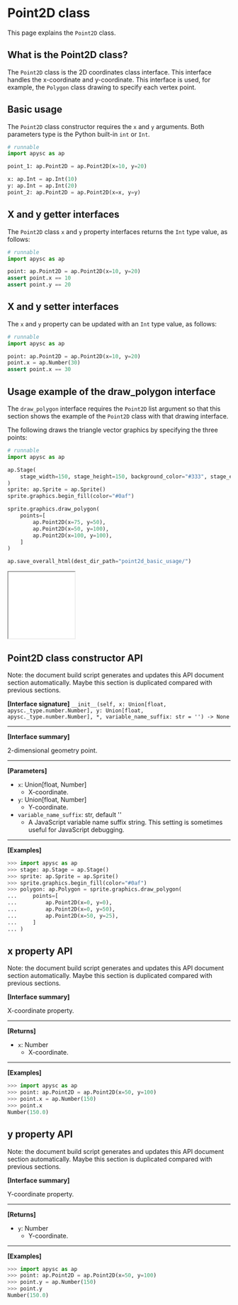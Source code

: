 # Point2D class

This page explains the `Point2D` class.

## What is the Point2D class?

The `Point2D` class is the 2D coordinates class interface. This interface handles the x-coordinate and y-coordinate. This interface is used, for example, the `Polygon` class drawing to specify each vertex point.

## Basic usage

The `Point2D` class constructor requires the `x` and `y` arguments. Both parameters type is the Python built-in `int` or `Int`\.

```py
# runnable
import apysc as ap

point_1: ap.Point2D = ap.Point2D(x=10, y=20)

x: ap.Int = ap.Int(10)
y: ap.Int = ap.Int(20)
point_2: ap.Point2D = ap.Point2D(x=x, y=y)
```

## X and y getter interfaces

The `Point2D` class `x` and `y` property interfaces returns the `Int` type value, as follows:

```py
# runnable
import apysc as ap

point: ap.Point2D = ap.Point2D(x=10, y=20)
assert point.x == 10
assert point.y == 20
```

## X and y setter interfaces

The `x` and `y` property can be updated with an `Int` type value, as follows:

```py
# runnable
import apysc as ap

point: ap.Point2D = ap.Point2D(x=10, y=20)
point.x = ap.Number(30)
assert point.x == 30
```

## Usage example of the draw_polygon interface

The `draw_polygon` interface requires the `Point2D` list argument so that this section shows the example of the `Point2D` class with that drawing interface.

The following draws the triangle vector graphics by specifying the three points:

```py
# runnable
import apysc as ap

ap.Stage(
    stage_width=150, stage_height=150, background_color="#333", stage_elem_id="stage"
)
sprite: ap.Sprite = ap.Sprite()
sprite.graphics.begin_fill(color="#0af")

sprite.graphics.draw_polygon(
    points=[
        ap.Point2D(x=75, y=50),
        ap.Point2D(x=50, y=100),
        ap.Point2D(x=100, y=100),
    ]
)

ap.save_overall_html(dest_dir_path="point2d_basic_usage/")
```

<iframe src="static/point2d_basic_usage/index.html" width="150" height="150"></iframe>


## Point2D class constructor API

<!-- Docstring: apysc._geom.point2d.Point2D.__init__ -->

<span class="inconspicuous-txt">Note: the document build script generates and updates this API document section automatically. Maybe this section is duplicated compared with previous sections.</span>

**[Interface signature]** `__init__(self, x: Union[float, apysc._type.number.Number], y: Union[float, apysc._type.number.Number], *, variable_name_suffix: str = '') -> None`<hr>

**[Interface summary]**

2-dimensional geometry point.<hr>

**[Parameters]**

- `x`: Union[float, Number]
  - X-coordinate.
- `y`: Union[float, Number]
  - Y-coordinate.
- `variable_name_suffix`: str, default ''
  - A JavaScript variable name suffix string. This setting is sometimes useful for JavaScript debugging.

<hr>

**[Examples]**

```py
>>> import apysc as ap
>>> stage: ap.Stage = ap.Stage()
>>> sprite: ap.Sprite = ap.Sprite()
>>> sprite.graphics.begin_fill(color="#0af")
>>> polygon: ap.Polygon = sprite.graphics.draw_polygon(
...     points=[
...         ap.Point2D(x=0, y=0),
...         ap.Point2D(x=0, y=50),
...         ap.Point2D(x=50, y=25),
...     ]
... )
```

## x property API

<!-- Docstring: apysc._geom.point2d.Point2D.x -->

<span class="inconspicuous-txt">Note: the document build script generates and updates this API document section automatically. Maybe this section is duplicated compared with previous sections.</span>

**[Interface summary]**

X-coordinate property.<hr>

**[Returns]**

- `x`: Number
  - X-coordinate.

<hr>

**[Examples]**

```py
>>> import apysc as ap
>>> point: ap.Point2D = ap.Point2D(x=50, y=100)
>>> point.x = ap.Number(150)
>>> point.x
Number(150.0)
```

## y property API

<!-- Docstring: apysc._geom.point2d.Point2D.y -->

<span class="inconspicuous-txt">Note: the document build script generates and updates this API document section automatically. Maybe this section is duplicated compared with previous sections.</span>

**[Interface summary]**

Y-coordinate property.<hr>

**[Returns]**

- `y`: Number
  - Y-coordinate.

<hr>

**[Examples]**

```py
>>> import apysc as ap
>>> point: ap.Point2D = ap.Point2D(x=50, y=100)
>>> point.y = ap.Number(150)
>>> point.y
Number(150.0)
```